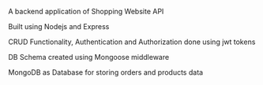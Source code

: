 A backend application of Shopping Website API

Built using Nodejs and Express

CRUD Functionality, Authentication and Authorization done using jwt tokens

DB Schema created using Mongoose middleware

MongoDB as Database for storing orders and products data

